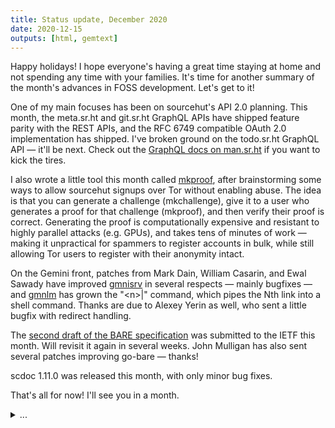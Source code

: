 ```yaml
---
title: Status update, December 2020
date: 2020-12-15
outputs: [html, gemtext]
---
```


Happy holidays! I hope everyone's having a great time staying at home and not
spending any time with your families. It's time for another summary of the
month's advances in FOSS development. Let's get to it!

One of my main focuses has been on sourcehut's API 2.0 planning. This month, the
meta.sr.ht and git.sr.ht GraphQL APIs have shipped feature parity with the REST
APIs, and the RFC 6749 compatible OAuth 2.0 implementation has shipped. I've
broken ground on the todo.sr.ht GraphQL API &mdash; it'll be next. Check out the
[GraphQL docs on man.sr.ht](https://man.sr.ht/graphql.md) if you want to kick
the tires.

I also wrote a little tool this month called
[mkproof](https://git.sr.ht/~sircmpwn/mkproof), after brainstorming some ways to
allow sourcehut signups over Tor without enabling abuse. The idea is that you
can generate a challenge (mkchallenge), give it to a user who generates a proof
for that challenge (mkproof), and then verify their proof is correct. Generating
the proof is computationally expensive and resistant to highly parallel attacks
(e.g. GPUs), and takes tens of minutes of work &mdash; making it unpractical for
spammers to register accounts in bulk, while still allowing Tor users to
register with their anonymity intact.

On the Gemini front, patches from Mark Dain, William Casarin, and Ewal Sawady
have improved [gmnisrv](https://git.sr.ht/~sircmpwn/gmnisrv) in several respects
&mdash; mainly bugfixes &mdash; and [gmnlm](https://git.sr.ht/~sircmpwn/gmni)
has grown the "&lt;n&gt;|" command, which pipes the Nth link into a shell
command. Thanks are due to Alexey Yerin as well, who sent a little bugfix with
redirect handling.

The [second draft of the BARE
specification](https://datatracker.ietf.org/doc/draft-devault-bare/) was
submitted to the IETF this month. Will revisit it again in several weeks. John
Mulligan has also sent several patches improving go-bare &mdash; thanks!

scdoc 1.11.0 was released this month, with only minor bug fixes.

That's all for now! I'll see you in a month.

<details>
  <summary>...</summary>
  <p>
  The secret project has slowed down a bit as we've started on a new phase of
  development: writing the specification, and new compiler which implements it
  from the ground up. Progress on this is good, but won't introduce anything
  groundbreaking for a while. Stay tuned.
</details>
